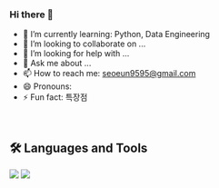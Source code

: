 ### Hi there 👋

- 🌱 I’m currently learning: Python, Data Engineering
- 👯 I’m looking to collaborate on ...
- 🤔 I’m looking for help with ...
- 💬 Ask me about ...
- 📫 How to reach me: seoeun9595@gmail.com
- 😄 Pronouns: 
- ⚡ Fun fact: 특장점

<br>

## 🛠️ Languages and Tools

<img src="https://img.shields.io/badge/Python-3776AB?style=flat-square&logo=Python&logoColor=white">
<img src="https://img.shields.io/badge/R-276DC3?style=flat-square&logo=R&logoColor=white">

